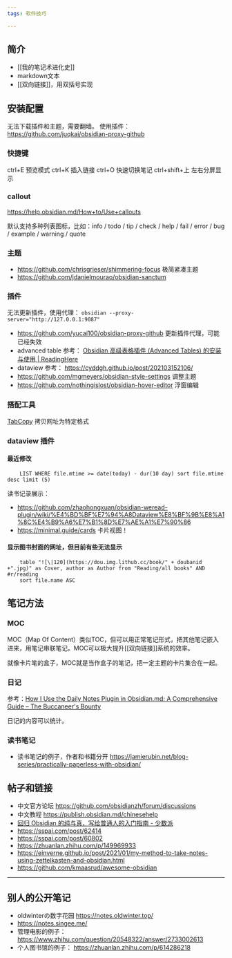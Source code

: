 ```yaml
---
tags: 软件技巧

---
```



## 简介

- [[我的笔记术进化史]]
- markdown文本
- [[双向链接]]，用双括号实现

## 安装配置

无法下载插件和主题，需要翻墙。 使用插件：https://github.com/juqkai/obsidian-proxy-github

### 快捷键

ctrl+E 预览模式
ctrl+K 插入链接
ctrl+O 快速切换笔记
ctrl+shift+上 左右分屏显示

### callout

https://help.obsidian.md/How+to/Use+callouts

默认支持多种列表图标，比如：info / todo / tip / check / help / fail / error / bug  / example / warning / quote

### 主题

- https://github.com/chrisgrieser/shimmering-focus 极简紧凑主题
- https://github.com/jdanielmourao/obsidian-sanctum


### 插件

无法更新插件，使用代理： `obsidian --proxy-server="http://127.0.0.1:9087"
`
- https://github.com/yucai100/obsidian-proxy-github 更新插件代理，可能已经失效
- advanced table 参考： [Obsidian 高级表格插件 (Advanced Tables) 的安装与使用 | ReadingHere](https://www.readinghere.com/blog/obsidian-advanced-tables-plugin/)
- dataview 参考： https://cyddgh.github.io/post/202103152106/
- https://github.com/mgmeyers/obsidian-style-settings 调整主题
- https://github.com/nothingislost/obsidian-hover-editor 浮窗编辑

### 搭配工具

[TabCopy](https://chrome.google.com/webstore/detail/tabcopy/micdllihgoppmejpecmkilggmaagfdmb) 拷贝网址为特定格式

### dataview 插件


#### 最近修改
```dataview
	LIST WHERE file.mtime >= date(today) - dur(10 day) sort file.mtime desc limit (5)
```

读书记录展示：

- https://github.com/zhaohongxuan/obsidian-weread-plugin/wiki/%E4%BD%BF%E7%94%A8Dataview%E8%BF%9B%E8%A1%8C%E4%B9%A6%E7%B1%8D%E7%AE%A1%E7%90%86
- https://minimal.guide/cards 卡片视图！

#### 显示图书封面的网址，但目前有些无法显示

```dataview
	table "![\|120](https://dou.img.lithub.cc/book/" + doubanid +".jpg)" as Cover, author as Author from "Reading/all books" AND #r/reading 
	sort file.name ASC
```

## 笔记方法

### MOC

MOC（Map Of Content）类似TOC，但可以用正常笔记形式，把其他笔记嵌入进来，用笔记串联笔记。MOC可以极大提升[[双向链接]]系统的效率。

就像卡片笔的盒子，MOC就是当作盒子的笔记，把一定主题的卡片集合在一起。

### 日记

参考：[How I Use the Daily Notes Plugin in Obsidian.md: A Comprehensive Guide – The Buccaneer's Bounty](https://thebuccaneersbounty.wordpress.com/2022/01/05/how-i-use-the-daily-notes-plugin-a-comprehensive-guide/)

日记的内容可以统计。

### 读书笔记

- 读书笔记的例子，作者和书籍分开 https://jamierubin.net/blog-series/practically-paperless-with-obsidian/

## 帖子和链接

- 中文官方论坛 https://github.com/obsidianzh/forum/discussions
- 中文教程 https://publish.obsidian.md/chinesehelp
- [回归 Obsidian 的纯与真，写给普通人的入门指南 - 少数派](https://sspai.com/post/72697)
- https://sspai.com/post/62414
- https://sspai.com/post/60802
- https://zhuanlan.zhihu.com/p/149969933
- https://einverne.github.io/post/2021/01/my-method-to-take-notes-using-zettelkasten-and-obsidian.html
- https://github.com/kmaasrud/awesome-obsidian

---

## 别人的公开笔记

- oldwinterの数字花园  https://notes.oldwinter.top/ 
- https://notes.singee.me/
- 管理电影的例子： https://www.zhihu.com/question/20548322/answer/2733002613
- 个人图书馆的例子： https://zhuanlan.zhihu.com/p/614286218